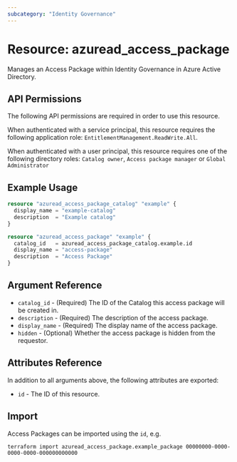 ```yaml
---
subcategory: "Identity Governance"
---
```


# Resource: azuread_access_package

Manages an Access Package within Identity Governance in Azure Active Directory.

## API Permissions

The following API permissions are required in order to use this resource.

When authenticated with a service principal, this resource requires the following application role: `EntitlementManagement.ReadWrite.All`.

When authenticated with a user principal, this resource requires one of the following directory roles: `Catalog owner`, `Access package manager` or `Global Administrator`


## Example Usage

```terraform
resource "azuread_access_package_catalog" "example" {
  display_name = "example-catalog"
  description  = "Example catalog"
}

resource "azuread_access_package" "example" {
  catalog_id   = azuread_access_package_catalog.example.id
  display_name = "access-package"
  description  = "Access Package"
}
```

## Argument Reference

* `catalog_id` - (Required) The ID of the Catalog this access package will be created in.
* `description` - (Required) The description of the access package.
* `display_name` - (Required) The display name of the access package.
* `hidden` - (Optional) Whether the access package is hidden from the requestor.

## Attributes Reference

In addition to all arguments above, the following attributes are exported:

* `id` - The ID of this resource.

## Import

Access Packages can be imported using the `id`, e.g.

```
terraform import azuread_access_package.example_package 00000000-0000-0000-0000-000000000000
```


